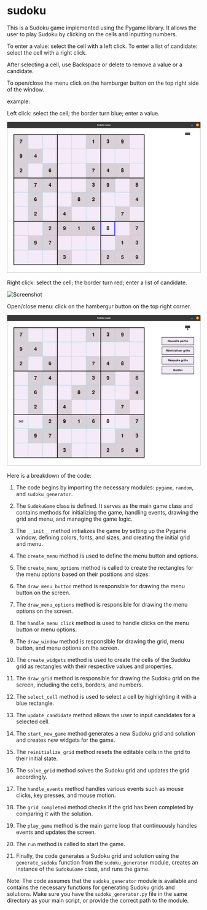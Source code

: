 # sudoku

This is a Sudoku game implemented using the Pygame library. It allows the user to play Sudoku by clicking on the cells and inputting numbers. 



To enter a value: select the cell with a left click.
To enter a list of candidate: select the cell with a right click.

After selecting a cell, use Backspace or delete to remove a value or a candidate.

To open/close the menu click on the hamburger button on the top right side of the window.

example:

Left click: select the cell; the border turn blue; enter a value.

![Screenshot](screenshot/left_click_value.png)

Right click: select the cell; the border turn red; enter a list of candidate.

![Screenshot](screenshot/right_click_value.png)

Open/close menu: click on the hambergur button on the top right corner.

![Screenshot](screenshot/ouverture_menu.png)

Here is a breakdown of the code:


1. The code begins by importing the necessary modules: `pygame`, `random`, and `sudoku_generator`.

2. The `SudokuGame` class is defined. It serves as the main game class and contains methods for initializing the game, handling events, drawing the grid and menu, and managing the game logic.

3. The `__init__` method initializes the game by setting up the Pygame window, defining colors, fonts, and sizes, and creating the initial grid and menu.

4. The `create_menu` method is used to define the menu button and options.

5. The `create_menu_options` method is called to create the rectangles for the menu options based on their positions and sizes.

6. The `draw_menu_button` method is responsible for drawing the menu button on the screen.

7. The `draw_menu_options` method is responsible for drawing the menu options on the screen.

8. The `handle_menu_click` method is used to handle clicks on the menu button or menu options.

9. The `draw_window` method is responsible for drawing the grid, menu button, and menu options on the screen.

10. The `create_widgets` method is used to create the cells of the Sudoku grid as rectangles with their respective values and properties.

11. The `draw_grid` method is responsible for drawing the Sudoku grid on the screen, including the cells, borders, and numbers.

12. The `select_cell` method is used to select a cell by highlighting it with a blue rectangle.

13. The `update_candidate` method allows the user to input candidates for a selected cell.

14. The `start_new_game` method generates a new Sudoku grid and solution and creates new widgets for the game.

15. The `reinitialize_grid` method resets the editable cells in the grid to their initial state.

16. The `solve_grid` method solves the Sudoku grid and updates the grid accordingly.

17. The `handle_events` method handles various events such as mouse clicks, key presses, and mouse motion.

18. The `grid_completed` method checks if the grid has been completed by comparing it with the solution.

19. The `play_game` method is the main game loop that continuously handles events and updates the screen.

20. The `run` method is called to start the game.

21. Finally, the code generates a Sudoku grid and solution using the `generate_sudoku` function from the `sudoku_generator` module, creates an instance of the `SudokuGame` class, and runs the game.

Note: The code assumes that the `sudoku_generator` module is available and contains the necessary functions for generating Sudoku grids and solutions. Make sure you have the `sudoku_generator.py` file in the same directory as your main script, or provide the correct path to the module.


